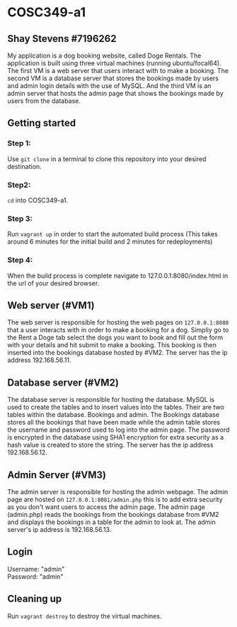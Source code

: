 # COSC349-a1
## Shay Stevens #7196262
My application is a dog booking website, called Doge Rentals. The application is built using three virtual machines (running ubuntu/focal64). The first VM is a web server that users interact with to make a booking. The second VM is a database server that stores the bookings made by users and admin login details with the use of MySQL. And the third VM is an admin server that hosts the admin page that shows the bookings made by users from the database. 

## Getting started
### Step 1:
Use `git clone` in a terminal to clone this repository into your desired destination.

### Step2:
`cd` into COSC349-a1.

### Step 3:
Run `vagrant up` in order to start the automated build process (This takes around 6 minutes for the initial build and 2 minutes for redeployments)

### Step 4:
When the build process is complete navigate to 127.0.0.1:8080/index.html in the url of your desired browser.

## Web server (#VM1)
The web server is responsible for hosting the web pages on `127.0.0.1:8080` that a user interacts with in order to make a booking for a dog. Simpliy go to the Rent a Doge tab select the dogs you want to book and fill out the form with your details and hit submit to make a booking. This booking is then inserted into the bookings database hosted by #VM2. The server has the ip address 192.168.56.11.

## Database server (#VM2)
The database server is responsible for hosting the database. MySQL is used to create the tables and to insert values into the tables. Their are two tables within the database. Bookings and admin. The Bookings database stores all the bookings that have been made while the admin table stores the username and password used to log into the admin page. The password is encrypted in the database using SHA1 encryption for extra security as a hash value is created to store the string. The server has the ip address 192.168.56.12.

## Admin Server (#VM3)
The admin server is responsible for hosting the admin webpage. The admin page are hosted on `127.0.0.1:8081/admin.php` this is to add extra security as you don't want users to access the admin page. The admin page (admin.php) reads the bookings from the bookings database from #VM2 and displays the bookings in a table for the admin to look at. The admin server's ip address is 192.168.56.13.

## Login
Username: "admin"<br />
Password: "admin"

## Cleaning up
Run `vagrant destroy` to destroy the virtual machines.
